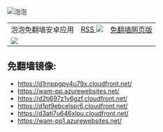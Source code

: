 
<img src="../../raw/master/x/paopao-banner_0.png" alt="泡泡"/><table>
	<tr>
				<td>泡泡免翻墙安卓应用</td>
								<td><a href="https://raw.githubusercontent.com/greatfire/feeds/master/paopao.rss"
			target="paopao-rss">RSS <img
				src="../../raw/master/x/rss-icon.png" />
		</a></td>
				<td><a href="https://wam-pp.azurewebsites.net/"
			target="paopao-mirror">免翻墙网页版</a></td>
	</tr>
		<tr>
				<td><a href="../../raw/master/x/PaoPaoAndroid2.1.apk"><img
				src="../../raw/master/x/paopao.qr.png" /></a></td>
								<td></td>
				<td></td>
	</tr>
	</table>
## 免翻墙镜像:

<ul>
<li><a href="https://d1rnppgpv4u79x.cloudfront.net/">https://d1rnppgpv4u79x.cloudfront.net/</a></li>
    <li><a href="https://wam-pp.azurewebsites.net/">https://wam-pp.azurewebsites.net/</a></li>
    <li><a href="https://d2tj697z1v6gzf.cloudfront.net/">https://d2tj697z1v6gzf.cloudfront.net/</a></li>
    <li><a href="https://d1pt9ebcelspr6.cloudfront.net/">https://d1pt9ebcelspr6.cloudfront.net/</a></li>
    <li><a href="https://d3ati7u646xlpu.cloudfront.net/">https://d3ati7u646xlpu.cloudfront.net/</a></li>
    <li><a href="https://wam-pp1.azurewebsites.net/">https://wam-pp1.azurewebsites.net/</a></li>
    </ul>